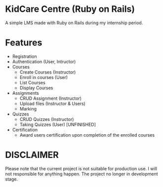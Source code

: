 # KidCare Centre (Ruby on Rails)

A simple LMS made with Ruby on Rails during my internship period. 

# Features
  
  - Registration
  - Authentication (User, Intructor)
  - Courses
    - Create Courses (Instructor)
    - Enroll in courses (User)
    - List Courses
    - Display Courses
  - Assignments
    - CRUD Assignment (Instructor)
    - Upload files (Instructor & Users)
    - Marking
  - Quizzes
    - CRUD Quizzes (Instructor)
    - Taking Quizzes (User) [UNFINISHED]
  - Certification
    - Award users certification upon completion of the enrolled courses
    
# DISCLAIMER
Please note that the current project is not suitable for production use. I will not responsible for anything happen.
The project no longer in development stage. 
